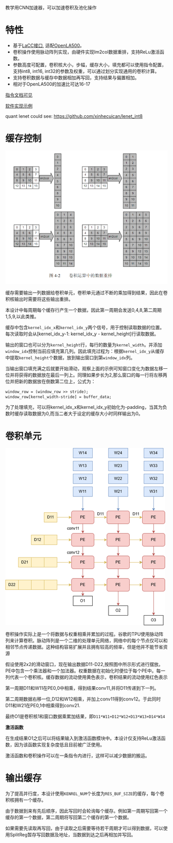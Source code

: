 教学用CNN加速器，可以加速卷积及池化操作

# 特性

- 基于[LaCC接口](https://gitee.com/loongson-edu/open-la500/blob/master/doc/lacc%E6%8E%A5%E5%8F%A3.md), 适配[OpenLA500](https://gitee.com/loongson-edu/open-la500)。
- 卷积操作使用脉动阵列实现，由硬件实现Im2col数据重排，支持ReLu激活函数。
- 参数高度可配置，卷积核大小，步幅，缓存大小，填充都可以使用指令配置，支持int8, int16, int32的参数及权重，可以通过划分实现通用的卷积计算。
- 支持卷积数据与缓存中数据相加再写回，支持结果与偏置相加。
- 相对于OpenLA500的加速比可达16-17

[指令文档可见](doc/指令.md)

[软件实现示例](https://gitee.com/ffshff/la32r_soc/tree/cnn/sdk/software/examples/lenet)

quant lenet could see: https://github.com/xinhecuican/lenet_int8

# 缓存控制

![[1]王兹哲.支持CNN扩展指令的RISC-V处理器研究与设计](doc/img/im2col.png)

缓存需要输出一列数据给卷积单元，卷积单元通过不断的乘加得到结果，因此在卷积核输出时需要将这些输出重排。

本设计中每周期每个缓存行产生一个数据，因此第一周期会发送0,4,8,第二周期1,5,9,以此类推。

缓存中包含`kernel_idx_x`和`kernel_idx_y`两个信号，用于控制读取数据的位置。每次读取时会从[kernel_idx_y-1: kernel_idx_y - kernel_height]行读取数据。

输出的窗口也可以分为`kernel_height`行，每行的数量为`kernel_width`。并添加`window_idx`控制当前应填充第几列。因此填充过程为：根据`kernel_idx_y`从缓存中提取`kernel_height`个数据，放到输出窗口到第`window_idx`列。

当输出窗口填充满之后就要开始滑动，观察上面的示例可知窗口变化为数据左移一位并将获得的数据放在最后一列上。同理如果步长为2,那么窗口的每一行将左移两位并把新的数据放在倒数第二位上，公式为：

```
window_row = (window_row >> stride);
window_row[kernel_width-stride] = buffer_data;
```

为了处理填充，可以将kernel_idx_x和kernel_idx_y初始化为-padding，当其为负数时缓存读取数据为0,而当二者大于设定的缓存大小时同样输出为0。

# 卷积单元

![](doc/img/%E8%84%89%E5%8A%A8%E9%98%B5%E5%88%97.png)

卷积操作实际上是一个将数据与权重相乘并累加的过程。谷歌的TPU使用脉动阵列来计算卷积。脉动阵列是一个二维的处理单元网络，网络中的每个节点仅可以和相邻节点传递数据。这种结构容易扩展并且拥有较高的频率，但是他并不能节省资源

假设使用2x2的滑动窗口，现在输出数据D11-D22,按照图中所示形式进行摆放。PE中包含一个乘法器和一个加法器。权重数据在初始化时便位于每个PE中。每一列代表一个卷积核。缓存数据的流动使用黄色表示，卷积结果的流动使用红色表示

第一周期D11和W11在PE0,0中相乘，得到结果conv11,并将D11传递到下一列。

第二周期数据右移一位,D12和W12相乘，并加上conv11得到conv12。于此同时D11和W21在PE0,1中相乘得到conv21.

最终O1是卷积核1和窗口数据乘累加结果，即`D11*W11+D12*W12+D13*W13+D14*W14`

**激活函数**

在生成结果O1之后可以将结果输入到激活函数模块中。本设计仅支持ReLu激活函数，因为该函数实现复杂度低且目前被广泛使用。

激活函数和卷积操作可以在一条指令内进行，这样可以减少数据的搬运。

# 输出缓存

为了提高并行度，本设计使用`KENREL_NUM`个长度为`RES_BUF_SIZE`的缓存，每个卷积核拥有一个缓存。

由于数据到来有先后顺序，因此写回时会轮询每个缓存。例如第一周期写回第一个缓存的第一个数据，第二周期将写回第二个缓存的第一个数据。

如果需要先读取再写回，由于读取之后需要等待若干周期才可以得到数据，可以使用SplitReg暂存写回数据及地址，当数据到达之后再相加并写回。

